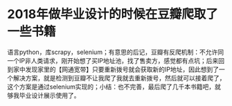 # 2018年做毕业设计的时候在豆瓣爬取了一些书籍
语言python，库scrapy，selenium；有意思的后记，豆瓣有反爬机制：不允许同一个IP非人类请求，刚开始想了买IP地址池，找了售卖方，感觉都有点坑；后来回到家中发现家里的【网通宽带】只要重新拨号就会获取新的IP地址，因此想到了一个解决方案，就是检测到豆瓣不让我爬了我就去重新拨号，然后就可以接着爬了，这个方案是通过selenium实现的；小结：也不完善，最后爬了几千本书籍吧，就够我毕业设计展示使用了。
